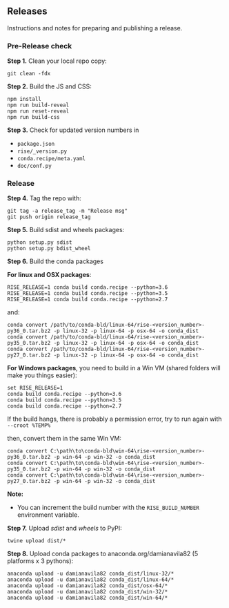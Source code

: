 ## Releases

Instructions and notes for preparing and publishing a release.

### Pre-Release check

**Step 1.** Clean your local repo copy:

    git clean -fdx

**Step 2.** Build the JS and CSS:

    npm install
    npm run build-reveal
    npm run reset-reveal
    npm run build-css

**Step 3.** Check for updated version numbers in

* `package.json`
* `rise/_version.py`
* `conda.recipe/meta.yaml`
* `doc/conf.py`

### Release

**Step 4.** Tag the repo with:

    git tag -a release_tag -m "Release msg"
    git push origin release_tag

**Step 5.** Build sdist and wheels packages:

    python setup.py sdist
    python setup.py bdist_wheel

**Step 6.** Build the conda packages

**For linux and OSX packages**:

    RISE_RELEASE=1 conda build conda.recipe --python=3.6
    RISE_RELEASE=1 conda build conda.recipe --python=3.5
    RISE_RELEASE=1 conda build conda.recipe --python=2.7

and:

    conda convert /path/to/conda-bld/linux-64/rise-<version_number>-py36_0.tar.bz2 -p linux-32 -p linux-64 -p osx-64 -o conda_dist
    conda convert /path/to/conda-bld/linux-64/rise-<version_number>-py35_0.tar.bz2 -p linux-32 -p linux-64 -p osx-64 -o conda_dist
    conda convert /path/to/conda-bld/linux-64/rise-<version_number>-py27_0.tar.bz2 -p linux-32 -p linux-64 -p osx-64 -o conda_dist


**For Windows packages**, you need to build in a Win VM (shared folders will make
you things easier):

    set RISE_RELEASE=1
    conda build conda.recipe --python=3.6
    conda build conda.recipe --python=3.5
    conda build conda.recipe --python=2.7

If the build hangs, there is probably a permission error, try to run
again with `--croot %TEMP%`

then, convert them in the same Win VM:

    conda convert C:\path\to\conda-bld\win-64\rise-<version_number>-py36_0.tar.bz2 -p win-64 -p win-32 -o conda_dist
    conda convert C:\path\to\conda-bld\win-64\rise-<version_number>-py35_0.tar.bz2 -p win-64 -p win-32 -o conda_dist
    conda convert C:\path\to\conda-bld\win-64\rise-<version_number>-py27_0.tar.bz2 -p win-64 -p win-32 -o conda_dist

**Note:**

* You can increment the build number with the `RISE_BUILD_NUMBER`
  environment variable.

**Step 7.** Upload *sdist* and *wheels* to PyPI:

    twine upload dist/*

**Step 8.** Upload conda packages to anaconda.org/damianavila82
   (5 platforms x 3 pythons):

    anaconda upload -u damianavila82 conda_dist/linux-32/*
    anaconda upload -u damianavila82 conda_dist/linux-64/*
    anaconda upload -u damianavila82 conda_dist/osx-64/*
    anaconda upload -u damianavila82 conda_dist/win-32/*
    anaconda upload -u damianavila82 conda_dist/win-64/*
